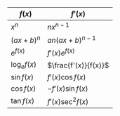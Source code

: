 | $f(x)$       | $f'(x)$              |
| ------------ | -------------------- |
| $x^n$        | $nx^{n-1}$           |
| $(ax+b)^n$   | $an(ax+b)^{n-1}$     |
| $e^{f(x)}$   | $f'(x)e^{f(x)}$      |
| $\log_ef(x)$ | $\frac{f'(x)}{f(x)}$ |
| $\sin{f(x)}$ | $f'(x)\cos{f(x)}$    |
| $\cos{f(x)}$ | $-f'(x)\sin{f(x)}$   |
| $\tan{f(x)}$ | $f'(x)\sec^2{f(x)}$  |